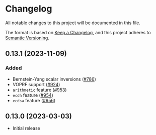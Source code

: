 # Changelog
All notable changes to this project will be documented in this file.

The format is based on [Keep a Changelog](https://keepachangelog.com/en/1.0.0/),
and this project adheres to [Semantic Versioning](https://semver.org/spec/v2.0.0.html).

## 0.13.1 (2023-11-09)
### Added
- Bernstein-Yang scalar inversions ([#786])
- VOPRF support ([#924])
- `arithmetic` feature ([#953])
- `ecdh` feature ([#954])
- `ecdsa` feature ([#956])

[#786]: https://github.com/RustCrypto/elliptic-curves/pull/786
[#924]: https://github.com/RustCrypto/elliptic-curves/pull/924
[#953]: https://github.com/RustCrypto/elliptic-curves/pull/953
[#954]: https://github.com/RustCrypto/elliptic-curves/pull/954
[#956]: https://github.com/RustCrypto/elliptic-curves/pull/956

## 0.13.0 (2023-03-03)
- Initial release
